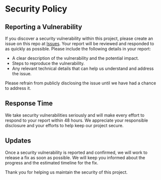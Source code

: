 # Security Policy

## Reporting a Vulnerability

If you discover a security vulnerability within this project, please create an issue on this repo at [Issues](https://github.com/realgolf/docs/issues). Your report will be reviewed and responded to as quickly as possible. Please include the following details in your report:

- A clear description of the vulnerability and the potential impact.
- Steps to reproduce the vulnerability.
- Any relevant technical details that can help us understand and address the issue.

Please refrain from publicly disclosing the issue until we have had a chance to address it.

## Response Time

We take security vulnerabilities seriously and will make every effort to respond to your report within 48 hours. We appreciate your responsible disclosure and your efforts to help keep our project secure.

## Updates

Once a security vulnerability is reported and confirmed, we will work to release a fix as soon as possible. We will keep you informed about the progress and the estimated timeline for the fix.

Thank you for helping us maintain the security of this project.
